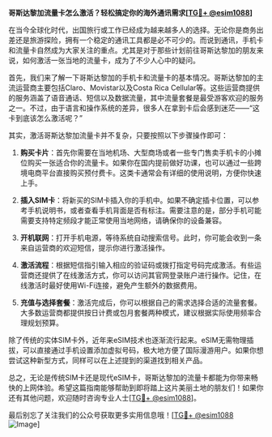 **哥斯达黎加流量卡怎么激活？轻松搞定你的海外通讯需求[[TG💪+ @esim1088](https://t.me/s/esim1088)]**

在当今全球化时代，出国旅行或工作已经成为越来越多人的选择。无论你是商务出差还是旅游探险，拥有一个稳定的通讯工具都是必不可少的。而说到通讯，手机卡和流量卡自然成为大家关注的重点。尤其是对于那些计划前往哥斯达黎加的朋友来说，如何激活一张当地的流量卡，成为了不少人心中的疑问。

首先，我们来了解一下哥斯达黎加的手机卡和流量卡的基本情况。哥斯达黎加的主流运营商主要包括Claro、Movistar以及Costa Rica Cellular等。这些运营商提供的服务涵盖了语音通话、短信以及数据流量，其中流量套餐是最受游客欢迎的服务之一。不过，由于语言和操作系统的差异，很多人在拿到卡后会感到迷茫——“这卡到底该怎么激活呢？”

其实，激活哥斯达黎加流量卡并不复杂，只要按照以下步骤操作即可：

1. **购买卡片**：首先你需要在当地机场、大型商场或者一些专门售卖手机卡的小摊位购买一张适合你的流量卡。如果你在国内提前做好功课，也可以通过一些跨境电商平台直接购买预付费卡。这类卡通常会有详细的使用说明，方便你快速上手。

2. **插入SIM卡**：将新买的SIM卡插入你的手机中。如果不确定插卡位置，可以参考手机说明书，或者查看手机背面是否有标注。需要注意的是，部分手机可能需要支持特定频段才能正常使用当地网络，请确保你的设备兼容。

3. **开机联网**：打开手机电源，等待系统自动搜索信号。此时，你可能会收到一条来自运营商的欢迎短信，提示你进行激活操作。

4. **激活流程**：根据短信指引输入相应的验证码或拨打指定号码完成激活。有些运营商还提供了在线激活方式，你可以访问其官网登录账户进行操作。记住，在线激活时最好使用Wi-Fi连接，避免产生额外的数据费用。

5. **充值与选择套餐**：激活完成后，你可以根据自己的需求选择合适的流量套餐。大多数运营商都提供按日计费或包月套餐两种模式，建议根据实际使用频率合理规划预算。

除了传统的实体SIM卡外，近年来eSIM技术也逐渐流行起来。eSIM无需物理插拔，可以直接通过手机设置添加虚拟号码，极大地方便了国际漫游用户。如果你想尝试这种新型方式，同样可以在上述提到的渠道找到相关产品。

总之，无论是传统SIM卡还是现代eSIM卡，哥斯达黎加的流量卡都能为你带来畅快的上网体验。希望这篇指南能够帮助到即将踏上这片美丽土地的朋友们！如果你还有其他问题，欢迎随时咨询专业人士[[TG💪+ @esim1088](https://t.me/s/esim1088)]。

最后别忘了关注我们的公众号获取更多实用信息哦！[[TG💪+ @esim1088](https://t.me/s/esim1088) ![Image](https://i.postimg.cc/4NQfJmqS/Snipaste-2025-05-13-00-14-12.png)]